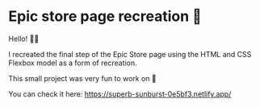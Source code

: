 # Epic store page recreation 🛒

Hello! 👋🏻

I recreated the final step of the Epic Store page using the HTML and CSS Flexbox model as a form of recreation.

This small project was very fun to work on 🤠

You can check it here: https://superb-sunburst-0e5bf3.netlify.app/
